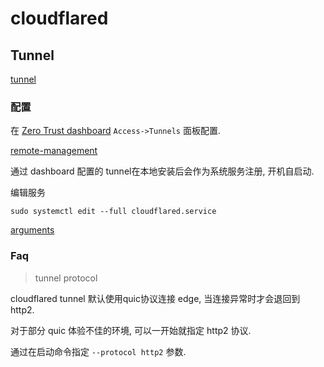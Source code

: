 # cloudflared

## Tunnel

[tunnel](https://developers.cloudflare.com/cloudflare-one/connections/connect-apps/)

### 配置

在 [Zero Trust dashboard](https://dash.teams.cloudflare.com/) `Access->Tunnels` 面板配置.

[remote-management](https://developers.cloudflare.com/cloudflare-one/connections/connect-apps/install-and-setup/tunnel-guide/remote/remote-management/)

通过 dashboard 配置的 tunnel在本地安装后会作为系统服务注册, 开机自启动.

编辑服务

```shell
sudo systemctl edit --full cloudflared.service
```

[arguments](https://developers.cloudflare.com/cloudflare-one/connections/connect-apps/install-and-setup/tunnel-guide/local/local-management/arguments/#protocol)

### Faq

> tunnel protocol

cloudflared tunnel 默认使用quic协议连接 edge, 当连接异常时才会退回到 http2.

对于部分 quic 体验不佳的环境, 可以一开始就指定 http2 协议.

通过在启动命令指定 `--protocol http2` 参数.
